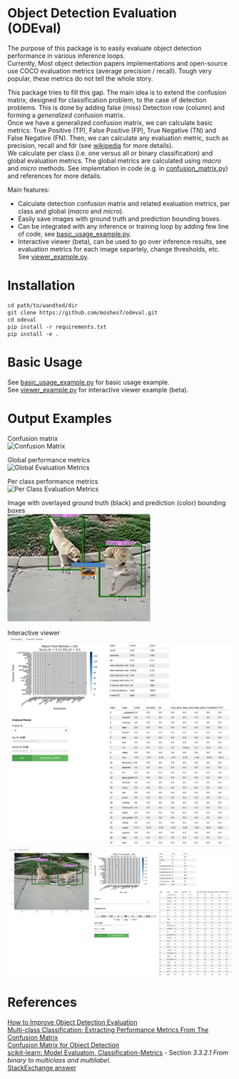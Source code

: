 # Object Detection Evaluation (ODEval)
The purpose of this package is to easily evaluate object detection performance in various inference loops.  
Currently, Most object detection papers implementations and open-source use COCO evaluation metrics (average precision / recall). 
Tough very popular, these metrics do not tell the whole story.

This package tries to fill this gap. The main idea is to extend the confusion matrix, designed for classification problem, 
to the case of detection problems. This is done by adding false (miss) Detection row (column) and forming a *generalized* confusion matrix.  
Once we have a generalized confusion matrix, we can calculate basic metrics: True Positive (TP), False Positive (FP), True Negative (TN) and False Negative (FN). 
Then, we can calculate any evaluation metric, such as precision, recall and fdr (see [wikipedia](https://en.wikipedia.org/wiki/Confusion_matrix) for more details).  
We calculate per class (i.e. one versus all or binary classification) and global evaluation metrics. The global metrics are calculated using *macro* and *micro* methods. 
See implemtation in code (e.g. in [confusion_matrix.py](analyze/confusion_matrix.py#L777)) and references for more details. 


Main features:
* Calculate detection confusion matrix and related evaluation metrics, per class and global (*macro* and *micro*).
* Easily save images with ground truth and prediction bounding boxes. 
* Can be integrated with any inference or training loop by adding few line of code, see [basic_usage_example.py](analyze/examples/basic_usage_example.py).
* Interactive viewer (beta), can be used to go over inference results, see evaluation metrics for each image separtely, 
change thresholds, etc. See [viewer_example.py](analyze/examples/viewer_example.py).

# Installation
```
cd path/to/wandted/dir
git clone https://github.com/moshes7/odeval.git
cd odeval
pip install -r requirements.txt
pip install -e .
```

# Basic Usage
See [basic_usage_example.py](analyze/examples/basic_usage_example.py) for basic usage example.  
See [viewer_example.py](analyze/examples/viewer_example.py) for interactive viewer example (beta).  

# Output Examples
Confusion matrix  
![Confusion Matrix](analyze/tests/data/ILSVRC2015_00078000/analysis/total%20confusion%20matrix.png)  

Global performance metrics  
![Global Evaluation Metrics](analyze/tests/data/ILSVRC2015_00078000/analysis/global%20metrics.png)  

Per class performance metrics  
![Per Class Evaluation Metrics](analyze/tests/data/ILSVRC2015_00078000/analysis/class%20metrics.png)  

Image with overlayed ground truth (black) and prediction (color) bounding boxes  
![Image with overlayed boxes](docs/images/save_fig_example.png)

Interactive viewer  
![Viewer - summary tab](docs/images/viewer1.png)  
![Viewer - frame explorer](docs/images/viewer2.png)    

# References
[How to Improve Object Detection Evaluation](https://medium.com/moonvision/smart-object-detection-evaluation-with-confusion-matrices-6f2a7c09d4d7)  
[Multi-class Classification: Extracting Performance Metrics From The Confusion Matrix](https://towardsdatascience.com/multi-class-classification-extracting-performance-metrics-from-the-confusion-matrix-b379b427a872)  
[Confusion Matrix for Object Detection](https://github.com/kaanakan/object_detection_confusion_matrix)  
[scikit-learn: Model Evaluatoin, Classification-Metrics](scikit-learn.org/stable/modules/model_evaluatoin.html#classification-metrics) - Section *3.3.2.1 From binary to multiclass and multilabel*.  
[StackExchange answer](https://datascience.stackexchange.com/a/68410)  

